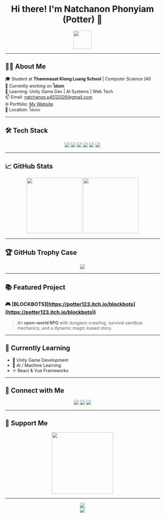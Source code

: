 <h1 align="center">Hi there! I'm <strong>Natchanon Phonyiam</strong> (Potter) 👋</h1>
<p align="center">
  <img src="https://media.giphy.com/media/hvRJCLFzcasrR4ia7z/giphy.gif" width="60">
</p>

---

## 🧑‍🎓 About Me  
🎓 Student at **Thammasat Klong Luang School** | Computer Science (AI)  
🚀 Currently working on **ไม่บอก**  
🧠 Learning: Unity Game Dev | AI Systems | Web Tech  
📫 Email: [natchanon.p4512026@gmail.com](mailto:natchanon.p4512026@gmail.com)  
🌐 Portfolio: [My Website](https://strong-stroopwafel-7d9039.netlify.app/)  
📍 Location: ไม่บอก

---

## 🛠️ Tech Stack

<p align="center">
  <img src="https://img.shields.io/badge/HTML5-E34F26?style=for-the-badge&logo=html5&logoColor=white"/>
  <img src="https://img.shields.io/badge/CSS3-1572B6?style=for-the-badge&logo=css3&logoColor=white"/>
  <img src="https://img.shields.io/badge/JavaScript-F7DF1E?style=for-the-badge&logo=javascript&logoColor=black"/>
  <img src="https://img.shields.io/badge/Python-3776AB?style=for-the-badge&logo=python&logoColor=white"/>
  <img src="https://img.shields.io/badge/TailwindCSS-38B2AC?style=for-the-badge&logo=tailwind-css&logoColor=white"/>
  <img src="https://img.shields.io/badge/Unity-000000?style=for-the-badge&logo=unity&logoColor=white"/>
</p>

---

## 📈 GitHub Stats

<p align="center">
  <img src="https://github-readme-stats.vercel.app/api?username=Lumnext&show_icons=true&theme=radical&cache_seconds=1800" height="180"/>
  <img src="https://github-readme-stats.vercel.app/api/top-langs/?username=Lumnext&layout=compact&theme=radical&cache_seconds=1800" height="180"/>
</p>

---

## 🏆 GitHub Trophy Case

<p align="center">
  <img src="https://github-profile-trophy.vercel.app/?username=Lumnext&theme=onedark&row=1&margin-w=10&no-bg=true"/>
</p>

---

## 📚 Featured Project  
### 🎮 [BLOCKBOTS][https://potter123.itch.io/blockbots](https://potter123.itch.io/blockbots)) 
> An **open-world RPG** with dungeon crawling, survival sandbox mechanics, and a dynamic magic-based story.

---

## 🌱 Currently Learning  
- 🧠 Unity Game Development  
- 🤖 AI / Machine Learning  
- ⚛️ React & Vue Frameworks  

---

## 🔗 Connect with Me  
<p align="center">
  <a href="https://discord.com/users/potter4399"><img src="https://img.shields.io/badge/Discord-%237289DA?style=for-the-badge&logo=discord&logoColor=white"/></a>
  <a href="https://www.instagram.com/Lumnext/"><img src="https://img.shields.io/badge/Instagram-%23E4405F?style=for-the-badge&logo=instagram&logoColor=white"/></a>
  <a href="https://www.linkedin.com/in/natchanon-py-8abb30352/"><img src="https://img.shields.io/badge/LinkedIn-%230077B5?style=for-the-badge&logo=linkedin&logoColor=white"/></a>
</p>

---

## 🤝 Support Me  
<p align="center">
  <a href="https://www.buymeacoffee.com/Lumnext">
    <img src="https://cdn.buymeacoffee.com/buttons/v2/default-yellow.png" width="200"/>
  </a>
</p>

---

<p align="center">
  <img src="https://github-readme-stats.vercel.app/api?username=Lumnext&show_icons=true&theme=radical&cache_seconds=1800" /><br>
  <img src="https://img.shields.io/github/followers/Lumnext?style=for-the-badge&logo=github"/>
</p>
